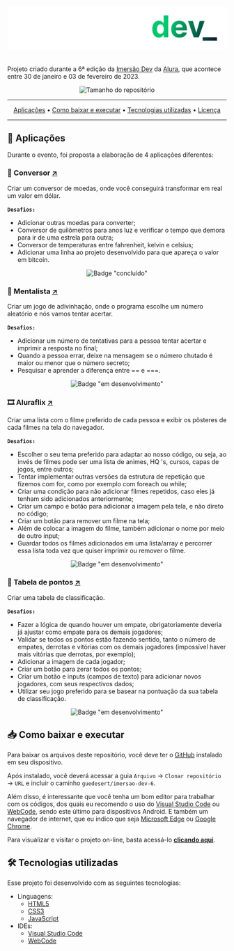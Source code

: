 <h1 align="center">

![Logomarca da Imersão Dev](./assets/logo-imersao-dev.png)

</h1>

Projeto criado durante a 6ª edição da [Imersão Dev](https://imersao.dev/) da [Alura](https://github.com/alura), que acontece entre 30 de janeiro e 03 de fevereiro de 2023.

<div align="center">

![Tamanho do repositório](https://img.shields.io/github/repo-size/guedesert/imersao-dev-6?style=for-the-badge&color=blue&label=tamanho)

---

[Aplicações](#-aplicações) • [Como baixar e executar](#-como-baixar-e-executar) • [Tecnologias utilizadas](#-tecnologias-utilizadas) • [Licença](#-licença)

---

</div>

## 🧩 Aplicações

Durante o evento, foi proposta a elaboração de 4 aplicações diferentes:

### 💱 Conversor [↗](https://guedesert.github.io/imersao-dev-6/conversor/index.html)

Criar um conversor de moedas, onde você conseguirá transformar em real um valor em dólar.

**`Desafios:`**

- Adicionar outras moedas para converter;
- Conversor de quilômetros para anos luz e verificar o tempo que demora para ir de uma estrela para outra;
- Conversor de temperaturas entre fahrenheit, kelvin e celsius;
- Adicionar uma linha ao projeto desenvolvido para que apareça o valor em bitcoin.

<div align="center">

![Badge "concluído"](https://img.shields.io/badge/-Concluído-green?style=for-the-badge)

</div>

### 🔮 Mentalista [↗](https://guedesert.github.io/imersao-dev-6/mentalista/index.html) 

Criar um jogo de adivinhação, onde o programa escolhe um número aleatório e nós vamos tentar acertar.

**`Desafios:`**

- Adicionar um número de tentativas para a pessoa tentar acertar e imprimir a resposta no final;
- Quando a pessoa errar, deixe na mensagem se o número chutado é maior ou menor que o número secreto;
- Pesquisar e aprender a diferença entre == e ===.

<div align="center">

![Badge "em desenvolvimento"](https://img.shields.io/badge/-em%20desenvolvimento-yellow?style=for-the-badge)

</div>

### 🎞 Aluraflix  [↗](https://guedesert.github.io/imersao-dev-6/aluraflix/index.html)

Criar uma lista com o filme preferido de cada pessoa e exibir os pôsteres de cada filmes na tela do navegador.

**`Desafios:`**

- Escolher o seu tema preferido para adaptar ao nosso código, ou seja, ao invés de filmes pode ser uma lista de animes, HQ 's, cursos, capas de jogos, entre outros;
- Tentar implementar outras versões da estrutura de repetição que fizemos com for, como por exemplo com foreach ou while;
- Criar uma condição para não adicionar filmes repetidos, caso eles já tenham sido adicionados anteriormente;
- Criar um campo e botão para adicionar a imagem pela tela, e não direto no código;
- Criar um botão para remover um filme na tela;
- Além de colocar a imagem do filme, também adicionar o nome por meio de outro input;
- Guardar todos os filmes adicionados em uma lista/array e percorrer essa lista toda vez que quiser imprimir ou remover o filme.

<div align="center">

![Badge "em desenvolvimento"](https://img.shields.io/badge/-em%20desenvolvimento-yellow?style=for-the-badge)

</div>

### 💯 Tabela de pontos [↗](https://guedesert.github.io/imersao-dev-6/tabela-de-pontos/index.html)

Criar uma tabela de classificação.

**`Desafios:`**

- Fazer a lógica de quando houver um empate, obrigatoriamente deveria já ajustar como empate para os demais jogadores;
- Validar se todos os pontos estão fazendo sentido, tanto o número de empates, derrotas e vitórias com os demais jogadores (impossível haver mais vitórias que derrotas, por exemplo);
- Adicionar a imagem de cada jogador;
- Criar um botão para zerar todos os pontos;
- Criar um botão e inputs (campos de texto) para adicionar novos jogadores, com seus respectivos dados;
- Utilizar seu jogo preferido para se basear na pontuação da sua tabela de classificação.

<div align="center">

![Badge "em desenvolvimento"](https://img.shields.io/badge/-em%20desenvolvimento-yellow?style=for-the-badge)

</div>

## 📥 Como baixar e executar

Para baixar os arquivos deste repositório, você deve ter o [GitHub](https://github.com/) instalado em seu dispositivo.

Após instalado, você deverá acessar a guia `Arquivo` → `Clonar repositório` → `URL` e incluir o caminho `guedesert/imersao-dev-6`.

Além disso, é interessante que você tenha um bom editor para trabalhar com os códigos, dos quais eu recomendo o uso do [Visual Studio Code](https://code.visualstudio.com/) ou [WebCode](https://play.google.com/store/apps/details?id=com.qamar.ide.web&hl=pt_BR&gl=US), sendo este último para dispositivos Android. E também um navegador de internet, que eu indico que seja [Microsoft Edge](https://www.microsoft.com/pt-br/edge/download?form=MA13FJ) ou [Google Chrome](https://www.google.com/intl/pt-BR/chrome/).

Para visualizar e visitar o projeto on-line, basta acessá-lo [**clicando aqui**](https://guedesert.github.io/imersao-dev-6/).

## 🛠 Tecnologias utilizadas

Esse projeto foi desenvolvido com as seguintes tecnologias:

- Linguagens:
  - [HTML5](https://html.spec.whatwg.org/multipage/)
  - [CSS3](https://www.w3.org/Style/CSS/)
  - [JavaScript](https://developer.mozilla.org/pt-BR/docs/Web/JavaScript)
- IDEs:
  - [Visual Studio Code](https://code.visualstudio.com/)
  - [WebCode](https://play.google.com/store/apps/details?id=com.qamar.ide.web&hl=pt_BR&gl=US)
